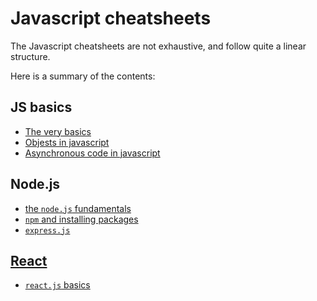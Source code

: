 # Javascript cheatsheets

The Javascript cheatsheets are not exhaustive, and follow quite a linear structure.

Here is a summary of the contents:

## JS basics

- [The very basics](1-js-basics.md)
- [Objests in javascript](2-objects-js.md)
- [Asynchronous code in javascript](3-async-code-in-js.md)

## Node.js

- [the `node.js` fundamentals](0.1-nodejs/1-nodejs-basics.md)
- [`npm` and installing packages](0.1-nodejs/2-third-party-packages.md)
- [`express.js`](0.1-nodejs/3-express.md)

## [React](2-react/README.md)

- [`react.js` basics](2-react/react-basics.md)
